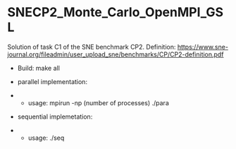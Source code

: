 # SNECP2_Monte_Carlo_OpenMPI_GSL
Solution of task C1 of the SNE benchmark CP2.
Definition:
https://www.sne-journal.org/fileadmin/user_upload_sne/benchmarks/CP/CP2-definition.pdf


* Build: make all

* parallel implementation:
* * usage: mpirun -np (number of processes) ./para

* sequential implemetation:
* * usage: ./seq
